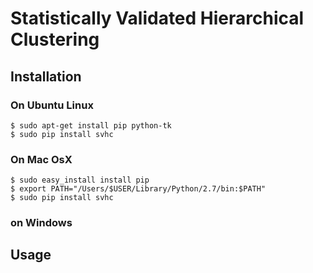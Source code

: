# Statistically Validated Hierarchical Clustering

## Installation

### On Ubuntu Linux

```
$ sudo apt-get install pip python-tk
$ sudo pip install svhc
```

### On Mac OsX

```
$ sudo easy_install install pip
$ export PATH="/Users/$USER/Library/Python/2.7/bin:$PATH"
$ sudo pip install svhc
```

### on Windows

## Usage

